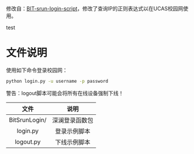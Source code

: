 修改自：[BIT-srun-login-script](https://github.com/coffeehat/BIT-srun-login-script)，修改了查询IP的正则表达式以在UCAS校园网使用。

test


# 文件说明
使用如下命令登录校园网：

```bash
python login.py -u username -p password
```

警告：logout脚本可能会将所有在线设备强制下线！

|文件|说明|
|:-:|:-:|
|BitSrunLogin/|深澜登录函数包|
|login.py|登录示例脚本|
|logout.py|下线示例脚本|

